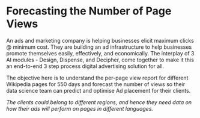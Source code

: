 # Forecasting the Number of Page Views

An ads and marketing company is helping businesses elicit maximum clicks @ minimum cost. They are building an ad infrastructure to help businesses promote themselves easily, effectively, and economically. The interplay of 3 AI modules - Design, Dispense, and Decipher, come together to make it this an end-to-end 3 step process digital advertising solution for all.

The objective here is to understand the per-page view report for different Wikipedia pages for 550 days and forecast the number of views so their data science team can predict and optimise Ad placement for their clients.

*The clients could belong to different regions, and hence they need data on how their ads will perform on pages in different languages.*
